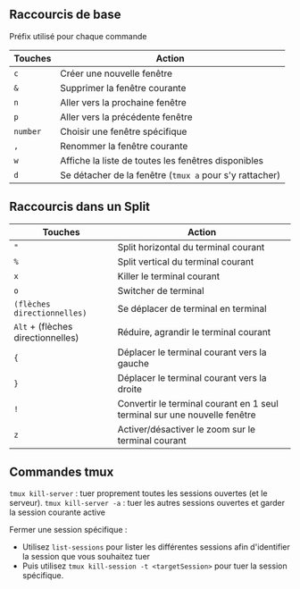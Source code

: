 ## Raccourcis de base

Préfix utilisé pour chaque commande 

| Touches  | Action  |
|----------|---------|
| `c` | Créer une nouvelle fenêtre |
| `&` | Supprimer la fenêtre courante |
| `n` | Aller vers la prochaine fenêtre |
| `p` | Aller vers la précédente fenêtre |
| `number` | Choisir une fenêtre spécifique |
| `,` | Renommer la fenêtre courante |
| `w` | Affiche la liste de toutes les fenêtres disponibles |
| `d` | Se détacher de la fenêtre (`tmux a` pour s'y rattacher) |


## Raccourcis dans un Split

| Touches  | Action  |
|----------|---------|
| `"` | Split horizontal du terminal courant |
| `%` | Split vertical du terminal courant |
| `x` | Killer le terminal courant |
| `o` | Switcher de terminal |
| `(flèches directionnelles)` | Se déplacer de terminal en terminal |
| `Alt` + (flèches directionnelles) | Réduire, agrandir le terminal courant |
| `{` | Déplacer le terminal courant vers la gauche |
| `}` | Déplacer le terminal courant vers la droite |
| `!` | Convertir le terminal courant en 1 seul terminal sur une nouvelle fenêtre |
| `z` | Activer/désactiver le zoom sur le terminal courant|

## Commandes tmux

`tmux kill-server` : tuer proprement toutes les sessions ouvertes (et le serveur).
`tmux kill-server -a` : tuer les autres sessions ouvertes et garder la session courante active

Fermer une session spécifique : 

- Utilisez `list-sessions` pour lister les différentes sessions afin d'identifier la session que vous souhaitez tuer
- Puis utilisez `tmux kill-session -t <targetSession>` pour tuer la session spécifique.
